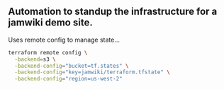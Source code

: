 ## Automation to standup the infrastructure for a jamwiki demo site. ##

Uses remote config to manage state...

```bash
terraform remote config \
  -backend=s3 \
  -backend-config="bucket=tf.states" \
  -backend-config="key=jamwiki/terraform.tfstate" \
  -backend-config="region=us-west-2"
```

